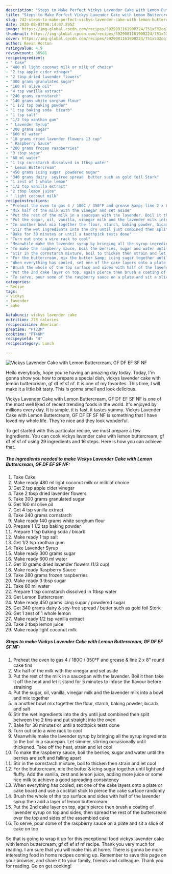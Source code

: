 ```yaml
---
description: "Steps to Make Perfect Vickys Lavender Cake with Lemon Buttercream, GF DF EF SF NF"
title: "Steps to Make Perfect Vickys Lavender Cake with Lemon Buttercream, GF DF EF SF NF"
slug: 742-steps-to-make-perfect-vickys-lavender-cake-with-lemon-buttercream-gf-df-ef-sf-nf
date: 2020-08-03T06:14:07.895Z
image: https://img-global.cpcdn.com/recipes/5929081161908224/751x532cq70/vickys-lavender-cake-with-lemon-buttercream-gf-df-ef-sf-nf-recipe-main-photo.jpg
thumbnail: https://img-global.cpcdn.com/recipes/5929081161908224/751x532cq70/vickys-lavender-cake-with-lemon-buttercream-gf-df-ef-sf-nf-recipe-main-photo.jpg
cover: https://img-global.cpcdn.com/recipes/5929081161908224/751x532cq70/vickys-lavender-cake-with-lemon-buttercream-gf-df-ef-sf-nf-recipe-main-photo.jpg
author: Kevin Horton
ratingvalue: 4.9
reviewcount: 36981
recipeingredient:
- " Cake"
- "480 ml light coconut milk or milk of choice"
- "2 tsp apple cider vinegar"
- "2 tbsp dried lavender flowers"
- "300 grams granulated sugar"
- "160 ml olive oil"
- "4 tsp vanilla extract"
- "240 grams cornstarch"
- "140 grams white sorghum flour"
- "1 1/2 tsp baking powder"
- "1 tsp baking soda  bicarb"
- "1 tsp salt"
- "1/2 tsp xanthan gum"
- " Lavender Syrup"
- "300 grams sugar"
- "600 ml water"
- "10 grams dried lavender flowers 13 cup"
- " Raspberry Sauce"
- "280 grams frozen raspberries"
- "3 tbsp sugar"
- "60 ml water"
- "1 tsp cornstarch dissolved in 1tbsp water"
- " Lemon Buttercream"
- "450 grams icing sugar  powdered sugar"
- "340 grams dairy  soyfree spread  butter such as gold foil Stork"
- "1 zest of 1 whole lemon"
- "1/2 tsp vanilla extract"
- "2 tbsp lemon juice"
- " light coconut milk"
recipeinstructions:
- "Preheat the oven to gas 4 / 180C / 350°F and grease &amp; line 2 x 8&#34; round cake tins"
- "Mix half of the milk with the vinegar and set aside"
- "Put the rest of the milk in a saucepan with the lavender. Boil it then take it off the heat and let it stand for 5 minutes to infuse the flavour before straining"
- "Put the sugar, oil, vanilla, vinegar milk and the lavender milk into a bowl and mix together"
- "In another bowl mix together the flour, starch, baking powder, bicarb and salt"
- "Stir the wet ingredients into the dry until just combined then split between the 2 tins and put straight into the oven"
- "Bake for 30 minutes or until a toothpick tests done"
- "Turn out onto a wire rack to cool"
- "Meanwhile make the lavender syrup by bringing all the syrup ingredients to the boil in a saucepan. Let simmer, stirring occasionally until thickened. Take off the heat, strain and let cool"
- "To make the raspberry sauce, boil the berries, sugar and water until the berries are soft and falling apart"
- "Stir in the cornstarch mixture, boil to thicken then strain and let cool"
- "For the buttercream, mix the butter &amp; icing sugar together until light and fluffy. Add the vanilla, zest and lemon juice, adding more juice or some rice milk to achieve a good spreading consistency"
- "When everything has cooled, set one of the cake layers onto a plate or cake board and use a cocktail stick to pierce the cake surface randomly"
- "Brush the whole of the top surface and sides with half of the lavender syrup then add a layer of lemon buttercream"
- "Put the 2nd cake layer on top, again pierce then brush a coating of lavender syrup on top and sides, then spread the rest of the buttercream over the top and sides of the assembled cake"
- "To serve, pour some of the raspberry sauce on a plate and sit a slice of cake on top"
categories:
- Recipe
tags:
- vickys
- lavender
- cake

katakunci: vickys lavender cake 
nutrition: 278 calories
recipecuisine: American
preptime: "PT23M"
cooktime: "PT46M"
recipeyield: "4"
recipecategory: Lunch

---
```



![Vickys Lavender Cake with Lemon Buttercream, GF DF EF SF NF](https://img-global.cpcdn.com/recipes/5929081161908224/751x532cq70/vickys-lavender-cake-with-lemon-buttercream-gf-df-ef-sf-nf-recipe-main-photo.jpg)

Hello everybody, hope you're having an amazing day today. Today, I'm gonna show you how to prepare a special dish, vickys lavender cake with lemon buttercream, gf df ef sf nf. It is one of my favorites. This time, I will make it a little bit tasty. This is gonna smell and look delicious.



Vickys Lavender Cake with Lemon Buttercream, GF DF EF SF NF is one of the most well liked of recent trending foods in the world. It's enjoyed by millions every day. It is simple, it is fast, it tastes yummy. Vickys Lavender Cake with Lemon Buttercream, GF DF EF SF NF is something that I have loved my whole life. They're nice and they look wonderful.


To get started with this particular recipe, we must prepare a few ingredients. You can cook vickys lavender cake with lemon buttercream, gf df ef sf nf using 29 ingredients and 16 steps. Here is how you can achieve that.

<!--inarticleads1-->

##### The ingredients needed to make Vickys Lavender Cake with Lemon Buttercream, GF DF EF SF NF:

1. Take  Cake
1. Make ready 480 ml light coconut milk or milk of choice
1. Get 2 tsp apple cider vinegar
1. Take 2 tbsp dried lavender flowers
1. Take 300 grams granulated sugar
1. Get 160 ml olive oil
1. Get 4 tsp vanilla extract
1. Take 240 grams cornstarch
1. Make ready 140 grams white sorghum flour
1. Prepare 1 1/2 tsp baking powder
1. Prepare 1 tsp baking soda / bicarb
1. Make ready 1 tsp salt
1. Get 1/2 tsp xanthan gum
1. Take  Lavender Syrup
1. Make ready 300 grams sugar
1. Make ready 600 ml water
1. Get 10 grams dried lavender flowers (1/3 cup)
1. Make ready  Raspberry Sauce
1. Take 280 grams frozen raspberries
1. Make ready 3 tbsp sugar
1. Take 60 ml water
1. Prepare 1 tsp cornstarch dissolved in 1tbsp water
1. Get  Lemon Buttercream
1. Make ready 450 grams icing sugar / powdered sugar
1. Get 340 grams dairy &amp; soy-free spread / butter such as gold foil Stork
1. Get 1 zest of 1 whole lemon
1. Make ready 1/2 tsp vanilla extract
1. Take 2 tbsp lemon juice
1. Make ready  light coconut milk




<!--inarticleads2-->

##### Steps to make Vickys Lavender Cake with Lemon Buttercream, GF DF EF SF NF:

1. Preheat the oven to gas 4 / 180C / 350°F and grease &amp; line 2 x 8&#34; round cake tins
1. Mix half of the milk with the vinegar and set aside
1. Put the rest of the milk in a saucepan with the lavender. Boil it then take it off the heat and let it stand for 5 minutes to infuse the flavour before straining
1. Put the sugar, oil, vanilla, vinegar milk and the lavender milk into a bowl and mix together
1. In another bowl mix together the flour, starch, baking powder, bicarb and salt
1. Stir the wet ingredients into the dry until just combined then split between the 2 tins and put straight into the oven
1. Bake for 30 minutes or until a toothpick tests done
1. Turn out onto a wire rack to cool
1. Meanwhile make the lavender syrup by bringing all the syrup ingredients to the boil in a saucepan. Let simmer, stirring occasionally until thickened. Take off the heat, strain and let cool
1. To make the raspberry sauce, boil the berries, sugar and water until the berries are soft and falling apart
1. Stir in the cornstarch mixture, boil to thicken then strain and let cool
1. For the buttercream, mix the butter &amp; icing sugar together until light and fluffy. Add the vanilla, zest and lemon juice, adding more juice or some rice milk to achieve a good spreading consistency
1. When everything has cooled, set one of the cake layers onto a plate or cake board and use a cocktail stick to pierce the cake surface randomly
1. Brush the whole of the top surface and sides with half of the lavender syrup then add a layer of lemon buttercream
1. Put the 2nd cake layer on top, again pierce then brush a coating of lavender syrup on top and sides, then spread the rest of the buttercream over the top and sides of the assembled cake
1. To serve, pour some of the raspberry sauce on a plate and sit a slice of cake on top




So that is going to wrap it up for this exceptional food vickys lavender cake with lemon buttercream, gf df ef sf nf recipe. Thank you very much for reading. I am sure that you will make this at home. There is gonna be more interesting food in home recipes coming up. Remember to save this page on your browser, and share it to your family, friends and colleague. Thank you for reading. Go on get cooking!
